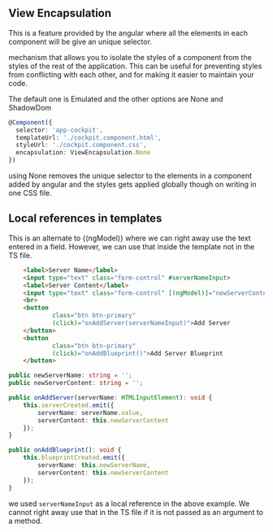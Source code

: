## View Encapsulation

This is a feature provided by the angular where all the elements in each component will be give an unique selector.

mechanism that allows you to isolate the styles of a component
from the styles of the rest of the application. This can be useful for preventing styles from conflicting with each other, and for making it easier to maintain your code.

The default one is Emulated and the other options are None and ShadowDom

```typescript
@Component({
  selector: 'app-cockpit',
  templateUrl: './cockpit.component.html',
  styleUrl: './cockpit.component.css',
  encapsulation: ViewEncapsulation.None
})
```

using None removes the unique selector to the elements in a component added by angular and the styles gets applied globally though on writing in one CSS file.

## Local references in templates

This is an alternate to {(ngModel)} where we can right away use the text entered in a field. However, we can use that inside the template not in the TS file.  

```html
    <label>Server Name</label>
    <input type="text" class="form-control" #serverNameInput>
    <label>Server Content</label>
    <input type="text" class="form-control" [(ngModel)]="newServerContent">
    <br>
    <button
            class="btn btn-primary"
            (click)="onAddServer(serverNameInput)">Add Server
    </button>
    <button
            class="btn btn-primary"
            (click)="onAddBlueprint()">Add Server Blueprint
    </button>
```

```typescript
public newServerName: string = '';
public newServerContent: string = '';

public onAddServer(serverName: HTMLInputElement): void {
    this.serverCreated.emit({
        serverName: serverName.value,
        serverContent: this.newServerContent
    });
}

public onAddBlueprint(): void {
    this.blueprintCreated.emit({
        serverName: this.newServerName,
        serverContent: this.newServerContent
    });
}
```
we used `serverNameInput` as a local reference in the above example. We cannot right away use that in the TS file if it is not passed as an argument to a method.